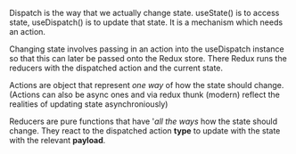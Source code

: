 Dispatch is the way that we actually change state. useState() is to access state, useDispatch() is to update that state. It is a mechanism which needs an action. 

Changing state involves passing in an action into the useDispatch instance so that this can later be passed onto the Redux store. There Redux runs the reducers with the dispatched action and the current state. 

Actions are object that represent *one way* of how the state should change.
(Actions can also be async ones and via redux thunk (modern) reflect the realities of updating state asynchroniously)

Reducers are pure functions that have '*all the ways* how the state should change. They react to the dispatched action **type** to update with the state with the relevant **payload**.

